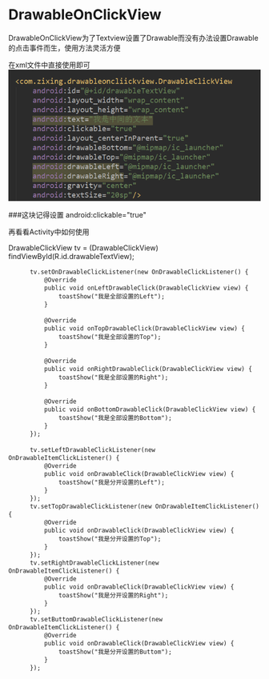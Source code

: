 # DrawableOnClickView
DrawableOnClickView为了Textview设置了Drawable而没有办法设置Drawable的点击事件而生，使用方法灵活方便

在xml文件中直接使用即可
<br>
![](https://github.com/l455202325/DrawableOnClickView/blob/master/imgs/xml.png)
        
###这块记得设置  android:clickable="true"

再看看Activity中如何使用

 DrawableClickView tv = (DrawableClickView) findViewById(R.id.drawableTextView);

          tv.setOnDrawableClickListener(new OnDrawableClickListener() {
              @Override
              public void onLeftDrawableClick(DrawableClickView view) {
                  toastShow("我是全部设置的Left");
              }

              @Override
              public void onTopDrawableClick(DrawableClickView view) {
                  toastShow("我是全部设置的Top");
              }

              @Override
              public void onRightDrawableClick(DrawableClickView view) {
                  toastShow("我是全部设置的Right");
              }

              @Override
              public void onBottomDrawableClick(DrawableClickView view) {
                  toastShow("我是全部设置的Bottom");
              }
          });

          tv.setLeftDrawableClickListener(new OnDrawableItemClickListener() {
              @Override
              public void onDrawableClick(DrawableClickView view) {
                  toastShow("我是分开设置的Left");
              }
          });
          tv.setTopDrawableClickListener(new OnDrawableItemClickListener() {
              @Override
              public void onDrawableClick(DrawableClickView view) {
                  toastShow("我是分开设置的Top");
              }
          });
          tv.setRightDrawableClickListener(new OnDrawableItemClickListener() {
              @Override
              public void onDrawableClick(DrawableClickView view) {
                  toastShow("我是分开设置的Right");
              }
          });
          tv.setButtomDrawableClickListener(new OnDrawableItemClickListener() {
              @Override
              public void onDrawableClick(DrawableClickView view) {
                  toastShow("我是分开设置的Buttom");
              }
          });
